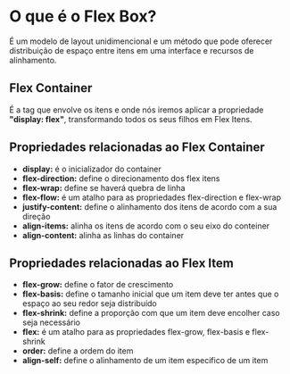 # O que é o Flex Box?
É um modelo de layout unidimencional e um método que pode oferecer distribuição de espaço entre itens em uma interface e recursos de alinhamento.

## Flex Container
É a tag que envolve os itens e onde nós iremos aplicar a propriedade __"display: flex"__, transformando todos os seus filhos em Flex Itens.

## Propriedades relacionadas ao Flex Container

- __display:__ é o inicializador do container
- __flex-direction:__ define o direcionamento dos flex itens
- __flex-wrap:__ define se haverá quebra de linha
- __flex-flow:__ é um atalho para as propriedades flex-direction e flex-wrap
- __justify-content:__ define o alinhamento dos itens de acordo com a sua direção
- __align-items:__ alinha os itens de acordo com o seu eixo do conteiner
- __align-content:__ alinha as linhas do container

## Propriedades relacionadas ao Flex Item
- __flex-grow:__ define o fator de crescimento 
- __flex-basis:__ define o tamanho inicial que um item deve ter antes que o espaço ao seu redor seja distribuído
- __flex-shrink:__ define a proporção com que um item deve encolher caso seja necessário 
- __flex:__ é um atalho para as propriedades flex-grow, flex-basis e flex-shrink
- __order:__ define a ordem do item
- __align-self:__ define o alinhamento de um item especifico de um item